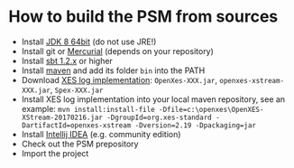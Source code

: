 # How to build the PSM from sources

* Install [JDK 8 64bit](https://www.oracle.com/technetwork/java/javase/downloads/jdk8-downloads-2133151.html) (do not use JRE!)
* Install git or [Mercurial](https://www.mercurial-scm.org/wiki/Download) (depends on your repository)
* Install [sbt 1.2.x](https://www.scala-sbt.org/download.html) or higher
* Install [maven](https://maven.apache.org/download.cgi) and add its folder `bin` into the PATH
* Download [XES log implementation](http://www.xes-standard.org/openxes/download): `OpenXes-XXX.jar`, `openxes-xstream-XXX.jar`, `Spex-XXX.jar`
* Install XES log implementation into your local maven repository, see an example: `mvn install:install-file -Dfile=c:\openxes\OpenXES-XStream-20170216.jar -DgroupId=org.xes-standard -DartifactId=openxes-xstream -Dversion=2.19 -Dpackaging=jar`
* Install [Intellij IDEA](https://www.jetbrains.com/idea/download/#section=windows) (e.g. community edition)
* Check out the PSM prepository
* Import the project
